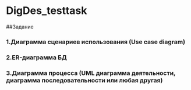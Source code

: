 # DigDes_testtask
##Задание
### 1.Диаграмма сценариев использования (Use case diagram)
### 2.ER-диаграмма БД
### 3.Диаграмма процесса (UML диаграмма деятельности, диаграмма последовательности или любая другая)

